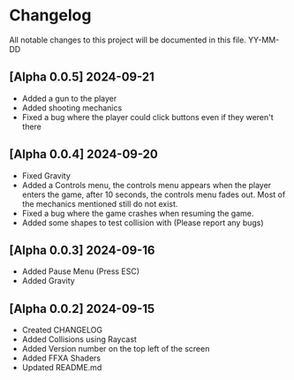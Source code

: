 # Changelog

All notable changes to this project will be documented in this file.
YY-MM-DD

## [Alpha 0.0.5] 2024-09-21
- Added a gun to the player
- Added shooting mechanics
- Fixed a bug where the player could click buttons even if they weren't there

## [Alpha 0.0.4] 2024-09-20
- Fixed Gravity
- Added a Controls menu, the controls menu appears when the player enters the game, after 10 seconds, the controls menu fades out. Most of the mechanics mentioned still do not exist.
- Fixed a bug where the game crashes when resuming the game.
- Added some shapes to test collision with (Please report any bugs)

## [Alpha 0.0.3] 2024-09-16
- Added Pause Menu (Press ESC)
- Added Gravity

## [Alpha 0.0.2] 2024-09-15
- Created CHANGELOG
- Added Collisions using Raycast
- Added Version number on the top left of the screen
- Added FFXA Shaders
- Updated README.md